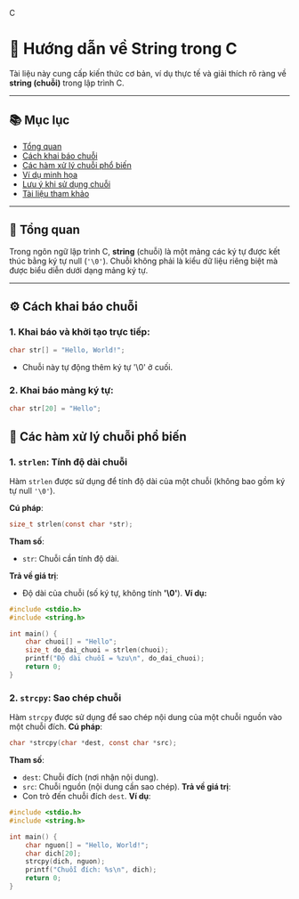 C
# 📖 Hướng dẫn về String trong C

Tài liệu này cung cấp kiến thức cơ bản, ví dụ thực tế và giải thích rõ ràng về **string (chuỗi)** trong lập trình C.

---

## 📚 Mục lục

- [Tổng quan](#tổng-quan)
- [Cách khai báo chuỗi](#cách-khai-báo-chuỗi)
- [Các hàm xử lý chuỗi phổ biến](#các-hàm-xử-lý-chuỗi-phổ-biến)
- [Ví dụ minh họa](#ví-dụ-minh-họa)
- [Lưu ý khi sử dụng chuỗi](#lưu-ý-khi-sử-dụng-chuỗi)
- [Tài liệu tham khảo](#tài-liệu-tham-khảo)

---

## 🧠 Tổng quan

Trong ngôn ngữ lập trình C, **string** (chuỗi) là một mảng các ký tự được kết thúc bằng ký tự null (`'\0'`). Chuỗi không phải là kiểu dữ liệu riêng biệt mà được biểu diễn dưới dạng mảng ký tự.

---

## ⚙️ Cách khai báo chuỗi

### 1. Khai báo và khởi tạo trực tiếp:
```c
char str[] = "Hello, World!";
```
- Chuỗi này tự động thêm ký tự '\0' ở cuối.

### 2. Khai báo mảng ký tự:
```c
char str[20] = "Hello";
```

## 🔧 Các hàm xử lý chuỗi phổ biến

### 1. `strlen`: Tính độ dài chuỗi

Hàm `strlen` được sử dụng để tính độ dài của một chuỗi (không bao gồm ký tự null `'\0'`).

**Cú pháp**:
```c
size_t strlen(const char *str);
```
**Tham số**:
- `str`: Chuỗi cần tính độ dài.

**Trả về giá trị**:
- Độ dài của chuỗi (số ký tự, không tính **'\0'**).
**Ví dụ:**
```c
#include <stdio.h>
#include <string.h>

int main() {
    char chuoi[] = "Hello";
    size_t do_dai_chuoi = strlen(chuoi);
    printf("Độ dài chuỗi = %zu\n", do_dai_chuoi);
    return 0;
}
```
### 2. `strcpy`: Sao chép chuỗi
Hàm `strcpy` được sử dụng để sao chép nội dung của một chuỗi nguồn vào một chuỗi đích.
**Cú pháp**:
```c
char *strcpy(char *dest, const char *src);
```
**Tham số**:
- `dest`: Chuỗi đích (nơi nhận nội dung).
- `src`: Chuỗi nguồn (nội dung cần sao chép).
**Trả về giá trị**:
- Con trỏ đến chuỗi đích `dest`.
**Ví dụ**:
```c
#include <stdio.h>
#include <string.h>

int main() {
    char nguon[] = "Hello, World!";
    char dich[20];
    strcpy(dich, nguon);
    printf("Chuỗi đích: %s\n", dich);
    return 0;
}
```